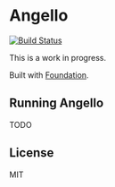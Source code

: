 # Angello

[![Build Status](https://travis-ci.org/angularjs-in-action/angello.png)](https://travis-ci.org/angularjs-in-action/angello)

This is a work in progress.

Built with [Foundation](http://foundation.zurb.com/).

## Running Angello
TODO

## License
MIT
